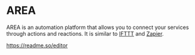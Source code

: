 # AREA

AREA is an automation platform that allows you to connect your services
through actions and reactions. It is similar to [IFTTT](https://ifttt.com/)
and [Zapier](https://zapier.com/).

https://readme.so/editor